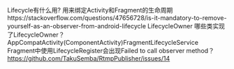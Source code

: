 


Lifecycle有什么用? 用来绑定Activity和Fragment的生命周期https://stackoverflow.com/questions/47656728/is-it-mandatory-to-remove-yourself-as-an-observer-from-android-lifecycle
LifecycleOwner
哪些类实现了LifecycleOwner？AppCompatActivity(ComponentActivity)FragmentLifecycleService
Fragment中使用LifecycleRegister会出现Failed to call observer method？https://github.com/TakuSemba/RtmpPublisher/issues/14






















